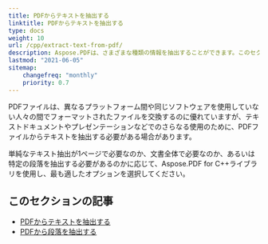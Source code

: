 ```yaml
---
title: PDFからテキストを抽出する
linktitle: PDFからテキストを抽出する
type: docs
weight: 10
url: /cpp/extract-text-from-pdf/
description: Aspose.PDFは、さまざまな種類の情報を抽出することができます。このセクションには、C++でAspose.PDFを使用してPDFドキュメントからテキストを抽出する方法に関する記事が含まれています。
lastmod: "2021-06-05"
sitemap:
    changefreq: "monthly"
    priority: 0.7
---
```


PDFファイルは、異なるプラットフォーム間や同じソフトウェアを使用していない人々の間でフォーマットされたファイルを交換するのに優れていますが、テキストドキュメントやプレゼンテーションなどでのさらなる使用のために、PDFファイルからテキストを抽出する必要がある場合があります。

単純なテキスト抽出が1ページで必要なのか、文書全体で必要なのか、あるいは特定の段落を抽出する必要があるのかに応じて、Aspose.PDF for C++ライブラリを使用し、最も適したオプションを選択してください。

## このセクションの記事

- [PDFからテキストを抽出する](/pdf/cpp/extract-text-from-all-pdf/)
- [PDFから段落を抽出する](/pdf/cpp/extract-paragraph-from-pdf/)
